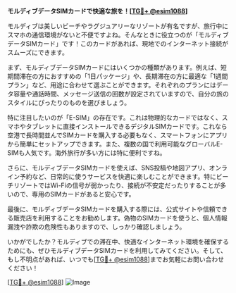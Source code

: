 **モルディブデータSIMカードで快適な旅を！[[TG💪+ @esim1088](https://t.me/s/esim1088)]**

モルディブは美しいビーチやラグジュアリーなリゾートが有名ですが、旅行中にスマホの通信環境がないと不便ですよね。そんなときに役立つのが「モルディブデータSIMカード」です！このカードがあれば、現地でのインターネット接続がスムーズにできます。

まず、モルディブデータSIMカードにはいくつかの種類があります。例えば、短期間滞在の方におすすめの「1日パッケージ」や、長期滞在の方に最適な「1週間プラン」など、用途に合わせて選ぶことができます。それぞれのプランにはデータ容量や通話時間、メッセージ送信の回数が設定されていますので、自分の旅のスタイルにぴったりのものを選びましょう。

特に注目したいのが「E-SIM」の存在です。これは物理的なカードではなく、スマホやタブレットに直接インストールできるデジタルSIMカードです。これなら空港で長時間並んでSIMカードを購入する必要もなく、スマートフォンにアプリから簡単にセットアップできます。また、複数の国で利用可能なグローバルE-SIMも人気です。海外旅行が多い方には特に便利ですね。

さらに、モルディブデータSIMカードを使えば、SNS投稿や地図アプリ、オンライン予約など、日常的に使うサービスを快適に楽しむことができます。特にビーチリゾートではWi-Fiの信号が弱かったり、接続が不安定だったりすることが多いので、専用のSIMカードがあると安心です。

最後に、モルディブデータSIMカードを購入する際には、公式サイトや信頼できる販売店を利用することをお勧めします。偽物のSIMカードを使うと、個人情報漏洩や詐欺の危険性もありますので、しっかり確認しましょう。

いかがでしたか？モルディブでの滞在中、快適なインターネット環境を確保するためにも、ぜひモルディブデータSIMカードを利用してみてください。そして、もし不明点があれば、いつでも[[TG💪+ @esim1088](https://t.me/s/esim1088)]までお気軽にお問い合わせください！

[[TG💪+ @esim1088](https://t.me/s/esim1088)] ![Image](https://i.postimg.cc/Y0z9fWf4/image.png)